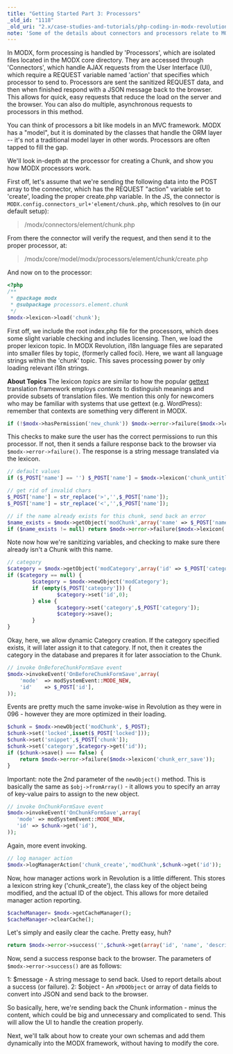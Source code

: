 ```yaml
---
title: "Getting Started Part 3: Processors"
_old_id: "1118"
_old_uri: "2.x/case-studies-and-tutorials/php-coding-in-modx-revolution,-pt.-i/php-coding-in-modx-revolution,-pt.-iii"
note: 'Some of the details about connectors and processors relate to MODX before 2.3.'
---
```


In MODX, form processing is handled by 'Processors', which are isolated files located in the MODX core directory. They are accessed through 'Connectors', which handle AJAX requests from the User Interface (UI), which require a REQUEST variable named 'action' that specifies which processor to send to. Processors are sent the sanitized REQUEST data, and then when finished respond with a JSON message back to the browser. This allows for quick, easy requests that reduce the load on the server and the browser. You can also do multiple, asynchronous requests to processors in this method.

You can think of processors a bit like models in an MVC framework. MODX has a "model", but it is dominated by the classes that handle the ORM layer -- it's not a traditional model layer in other words. Processors are often tapped to fill the gap.

We'll look in-depth at the processor for creating a Chunk, and show you how MODX processors work.

First off, let's assume that we're sending the following data into the POST array to the connector, which has the REQUEST "action" variable set to 'create', loading the proper create.php variable. In the JS, the connector is `MODX.config.connectors_url+'element/chunk.php`, which resolves to (in our default setup):

> /modx/connectors/element/chunk.php

From there the connector will verify the request, and then send it to the proper processor, at:

> /modx/core/model/modx/processors/element/chunk/create.php

And now on to the processor:

``` php
<?php
/**
 * @package modx
 * @subpackage processors.element.chunk
 */
$modx->lexicon->load('chunk');
```

First off, we include the root index.php file for the processors, which does some slight variable checking and includes licensing. Then, we load the proper lexicon topic. In MODX Revolution, i18n language files are separated into smaller files by topic, (formerly called foci). Here, we want all language strings within the 'chunk' topic. This saves processing power by only loading relevant i18n strings.

**About Topics**
The lexicon _topics_ are similar to how the popular [gettext](http://www.gnu.org/software/gettext/) translation framework employs _contexts_ to distinguish meanings and provide subsets of translation files. We mention this only for newcomers who may be familiar with systems that use gettext (e.g. WordPress): remember that contexts are something very different in MODX.

``` php
if (!$modx->hasPermission('new_chunk')) $modx->error->failure($modx->lexicon('permission_denied'));
```

This checks to make sure the user has the correct permissions to run this processor. If not, then it sends a failure response back to the browser via `$modx->error->failure()`. The response is a string message translated via the lexicon.

``` php
// default values
if ($_POST['name'] == '') $_POST['name'] = $modx->lexicon('chunk_untitled');

// get rid of invalid chars
$_POST['name'] = str_replace('>','',$_POST['name']);
$_POST['name'] = str_replace('<','',$_POST['name']);

// if the name already exists for this chunk, send back an error
$name_exists = $modx->getObject('modChunk',array('name' => $_POST['name']));
if ($name_exists != null) return $modx->error->failure($modx->lexicon('chunk_err_exists_name'));
```

Note now how we're sanitizing variables, and checking to make sure there already isn't a Chunk with this name.

``` php
// category
$category = $modx->getObject('modCategory',array('id' => $_POST['category']));
if ($category == null) {
        $category = $modx->newObject('modCategory');
        if (empty($_POST['category'])) {
                $category->set('id',0);
        } else {
                $category->set('category',$_POST['category']);
                $category->save();
        }
}
```

Okay, here, we allow dynamic Category creation. If the category specified exists, it will later assign it to that category. If not, then it creates the category in the database and prepares it for later association to the Chunk.

``` php
// invoke OnBeforeChunkFormSave event
$modx->invokeEvent('OnBeforeChunkFormSave',array(
    'mode'  => modSystemEvent::MODE_NEW,
    'id'    => $_POST['id'],
));
```

Events are pretty much the same invoke-wise in Revolution as they were in 096 - however they are more optimized in their loading.

``` php
$chunk = $modx->newObject('modChunk', $_POST);
$chunk->set('locked',isset($_POST['locked']));
$chunk->set('snippet',$_POST['chunk']);
$chunk->set('category',$category->get('id'));
if ($chunk->save() === false) {
    return $modx->error->failure($modx->lexicon('chunk_err_save'));
}
```

Important: note the 2nd parameter of the `newObject()` method. This is basically the same as `$obj->fromArray()` - it allows you to specify an array of key-value pairs to assign to the new object.

``` php
// invoke OnChunkFormSave event
$modx->invokeEvent('OnChunkFormSave',array(
   'mode' => modSystemEvent::MODE_NEW,
   'id' => $chunk->get('id'),
));
```

Again, more event invoking.

``` php
// log manager action
$modx->logManagerAction('chunk_create','modChunk',$chunk->get('id'));
```

Now, how manager actions work in Revolution is a little different. This stores a lexicon string key ('chunk\_create'), the class key of the object being modified, and the actual ID of the object. This allows for more detailed manager action reporting.

``` php
$cacheManager= $modx->getCacheManager();
$cacheManager->clearCache();
```

Let's simply and easily clear the cache. Pretty easy, huh?

``` php
return $modx->error->success('',$chunk->get(array('id', 'name', 'description', 'locked', 'category')));
```

Now, send a success response back to the browser. The parameters of `$modx->error->success()` are as follows:

1: $message - A string message to send back. Used to report details about a success (or failure).
2: $object - An `xPDOObject` or array of data fields to convert into JSON and send back to the browser.

So basically, here, we're sending back the Chunk information - minus the content, which could be big and unnecessary and complicated to send. This will allow the UI to handle the creation properly.

Next, we'll talk about how to create your own schemas and add them dynamically into the MODX framework, without having to modify the core.
